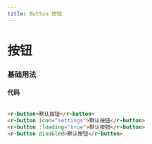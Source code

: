 ```yaml
---
title: Button 按钮
---
```

# 按钮

### 基础用法

<button-demo-1></button-demo-1>

#### 代码
```html

<r-button>默认按钮</r-button>
<r-button icon="settings">默认按钮</r-button>
<r-button :loading="true">默认按钮</r-button>
<r-button disabled>默认按钮</r-button>
```


